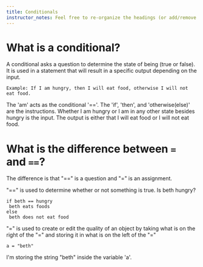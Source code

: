 ```yaml
---
title: Conditionals
instructor_notes: Feel free to re-organize the headings (or add/remove headings) below. We included the headings for your benefit, but it's 100% fine if you want to write your responses in some different structure.
---
```


# What is a conditional?

A conditional asks a question to determine the state of being (true or false). 
It is used in a statement that will result in a specific output depending on the input. 

    Example: If I am hungry, then I will eat food, otherwise I will not eat food.

The 'am' acts as the conditional '=='. 
The 'if', 'then', and 'otherwise(else)' are the instructions. 
Whether I am hungry or I am in any other state besides hungry is the input. 
The output is either that I will eat food or I will not eat food.

 
# What is the difference between `=` and `==`?

The difference is that "==" is a question and "=" is an assignment.

"==" is used to determine whether or not something is true. Is beth hungry?

    if beth == hungry
     beth eats foods
    else 
     beth does not eat food
     
"=" is used to create or edit the quality of an object by taking what is on the right of the "=" and storing it in what is on the left of the "="
    
    a = "beth"

I'm storing the string "beth" inside the variable 'a'.



